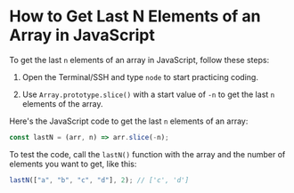 # How to Get Last N Elements of an Array in JavaScript

To get the last `n` elements of an array in JavaScript, follow these steps:

1. Open the Terminal/SSH and type `node` to start practicing coding.

2. Use `Array.prototype.slice()` with a start value of `-n` to get the last `n` elements of the array.

Here's the JavaScript code to get the last `n` elements of an array:

```js
const lastN = (arr, n) => arr.slice(-n);
```

To test the code, call the `lastN()` function with the array and the number of elements you want to get, like this:

```js
lastN(["a", "b", "c", "d"], 2); // ['c', 'd']
```
